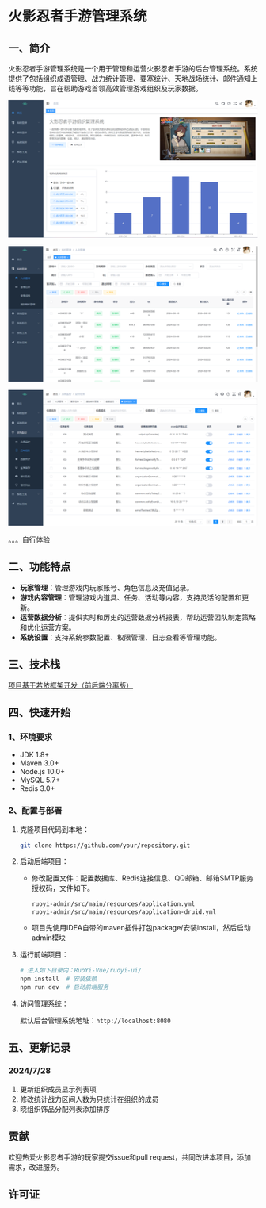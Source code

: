 # 火影忍者手游管理系统

## 一、简介

火影忍者手游管理系统是一个用于管理和运营火影忍者手游的后台管理系统。系统提供了包括组织成语管理、战力统计管理、要塞统计、天地战场统计、邮件通知上线等等功能，旨在帮助游戏首领高效管理游戏组织及玩家数据。

![image-20240628103047921](./assets/image-20240628103047921.png)

![image-20240628103137890](./assets/image-20240628103137890.png)

![image-20240628103159635](./assets/image-20240628103159635.png)

。。。自行体验

## 二、功能特点

- **玩家管理**：管理游戏内玩家账号、角色信息及充值记录。
- **游戏内容管理**：管理游戏内道具、任务、活动等内容，支持灵活的配置和更新。
- **运营数据分析**：提供实时和历史的运营数据分析报表，帮助运营团队制定策略和优化运营方案。
- **系统设置**：支持系统参数配置、权限管理、日志查看等管理功能。



## 三、技术栈

[项目基于若依框架开发（前后端分离版）](https://doc.ruoyi.vip/ruoyi-vue/document/spjc.html)



## 四、快速开始

### 1、环境要求

- JDK 1.8+
- Maven 3.0+
- Node.js 10.0+
- MySQL 5.7+
- Redis 3.0+



### 2、配置与部署

1. 克隆项目代码到本地：

   ```bash
   git clone https://github.com/your/repository.git
   ```

2. 启动后端项目：

   - 修改配置文件：配置数据库、Redis连接信息、QQ邮箱、邮箱SMTP服务授权码，文件如下。

     ```
     ruoyi-admin/src/main/resources/application.yml
     ruoyi-admin/src/main/resources/application-druid.yml
     ```

   - 项目先使用IDEA自带的maven插件打包package/安装install，然后启动admin模块

3. 运行前端项目：

   ```bash
   # 进入如下目录内：RuoYi-Vue/ruoyi-ui/ 
   npm install  # 安装依赖
   npm run dev  # 启动前端服务
   ```

4. 访问管理系统：

   默认后台管理系统地址：`http://localhost:8080`



## 五、更新记录

### 2024/7/28

1. 更新组织成员显示列表项
2. 修改统计战力区间人数为只统计在组织的成员
3. 晓组织饰品分配列表添加排序







## 贡献

欢迎热爱火影忍者手游的玩家提交issue和pull request，共同改进本项目，添加需求，改进服务。



## 许可证



